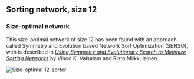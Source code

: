## Sorting network, size 12

### Size-optimal network

This size-optimal network of size 12 has been found with an approach called Symmetry and Evolution based Network Sort
Optimization (SENSO), with is described in [*Using Symmetry and Evolutionary Search to Minimize Sorting Networks*][1] by
Vinod K. Valsalam and Risto Miikkulainen.

![Size-optimal 12-sorter](https://cdn.rawgit.com/Morwenn/comparator-networks/master/networks/sort/12/senso-12.svg)


  [1]: http://nn.cs.utexas.edu/downloads/papers/valsalam.jmlr13.pdf
